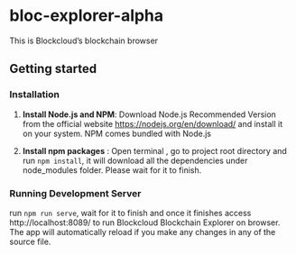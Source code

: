 # bloc-explorer-alpha

This is Blockcloud’s blockchain browser

## Getting started

### Installation

1. **Install Node.js and NPM**: Download Node.js Recommended Version from the official website https://nodejs.org/en/download/ and install it on your system. NPM comes bundled with Node.js

2. **Install npm packages** : Open terminal , go to project root directory and run `npm install`, it will download all the dependencies under node_modules folder. Please wait for it to finish.

### Running Development Server

run `npm run serve`, wait for it to finish and once it finishes access http://localhost:8089/ to run Blockcloud Blockchain Explorer on browser. The app will automatically reload if you make any changes in any of the source file.
